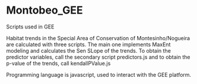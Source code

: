 # Montobeo_GEE
Scripts used in GEE

Habitat trends in the Special Area of Conservation of Montesinho/Nogueira are calculated with three scripts.
The main one implements MaxEnt modeling and calculates the Sen SLope of the trends. To obtain the predictor variables, call the secondary script predictors.js and to obtain the p-value of the trends, call kendallPValue.js

Programming language is javascript, used to interact with the GEE platform.
